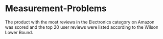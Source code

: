 # Measurement-Problems
The product with the most reviews in the Electronics category on Amazon was scored and the top 20 user reviews were listed according to the Wilson Lower Bound.
